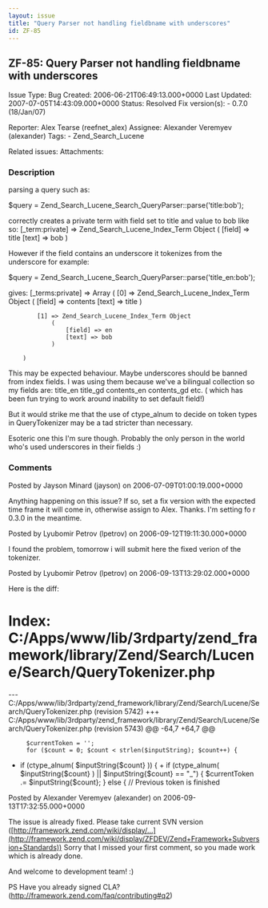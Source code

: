 ```yaml
---
layout: issue
title: "Query Parser not handling fieldbname with underscores"
id: ZF-85
---
```


ZF-85: Query Parser not handling fieldbname with underscores
------------------------------------------------------------

 Issue Type: Bug Created: 2006-06-21T06:49:13.000+0000 Last Updated: 2007-07-05T14:43:09.000+0000 Status: Resolved Fix version(s): - 0.7.0 (18/Jan/07)
 
 Reporter:  Alex Tearse (reefnet\_alex)  Assignee:  Alexander Veremyev (alexander)  Tags: - Zend\_Search\_Lucene
 
 Related issues: 
 Attachments: 
### Description

parsing a query such as:

$query = Zend\_Search\_Lucene\_Search\_QueryParser::parse('title:bob');

correctly creates a private term with field set to title and value to bob like so: [\_term:private] => Zend\_Search\_Lucene\_Index\_Term Object ( [field] => title [text] => bob )

However if the field contains an underscore it tokenizes from the underscore for example:

$query = Zend\_Search\_Lucene\_Search\_QueryParser::parse('title\_en:bob');

gives: [\_terms:private] => Array ( [0] => Zend\_Search\_Lucene\_Index\_Term Object ( [field] => contents [text] => title )

 
            [1] => Zend_Search_Lucene_Index_Term Object
                (
                    [field] => en
                    [text] => bob
                )
    
        )


This may be expected behaviour. Maybe underscores should be banned from index fields. I was using them because we've a bilingual collection so my fields are: title\_en title\_gd contents\_en contents\_gd etc. ( which has been fun trying to work around inability to set default field!)

But it would strike me that the use of ctype\_alnum to decide on token types in QueryTokenizer may be a tad stricter than necessary.

Esoteric one this I'm sure though. Probably the only person in the world who's used underscores in their fields :)

 

 

### Comments

Posted by Jayson Minard (jayson) on 2006-07-09T01:00:19.000+0000

Anything happening on this issue? If so, set a fix version with the expected time frame it will come in, otherwise assign to Alex. Thanks. I'm setting fo r 0.3.0 in the meantime.

 

 

Posted by Lyubomir Petrov (lpetrov) on 2006-09-12T19:11:30.000+0000

I found the problem, tomorrow i will submit here the fixed verion of the tokenizer.

 

 

Posted by Lyubomir Petrov (lpetrov) on 2006-09-13T13:29:02.000+0000

Here is the diff:

Index: C:/Apps/www/lib/3rdparty/zend\_framework/library/Zend/Search/Lucene/Search/QueryTokenizer.php
====================================================================================================

--- C:/Apps/www/lib/3rdparty/zend\_framework/library/Zend/Search/Lucene/Search/QueryTokenizer.php (revision 5742) +++ C:/Apps/www/lib/3rdparty/zend\_framework/library/Zend/Search/Lucene/Search/QueryTokenizer.php (revision 5743) @@ -64,7 +64,7 @@

 
         $currentToken = '';
         for ($count = 0; $count < strlen($inputString); $count++) {


- if (ctype\_alnum( $inputString{$count} )) { + if (ctype\_alnum( $inputString{$count} ) || $inputString{$count} == "\_") { $currentToken .= $inputString{$count}; } else { // Previous token is finished

 

 

Posted by Alexander Veremyev (alexander) on 2006-09-13T17:32:55.000+0000

The issue is already fixed. Please take current SVN version ([http://framework.zend.com/wiki/display/…](http://framework.zend.com/wiki/display/ZFDEV/Zend+Framework+Subversion+Standards)) Sorry that I missed your first comment, so you made work which is already done.

And welcome to development team! :)

PS Have you already signed CLA? (<http://framework.zend.com/faq/contributing#q2>)

 

 